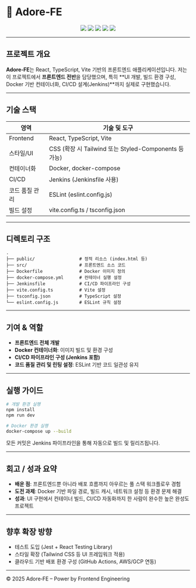 # 🚀 Adore‑FE

<p align="center">
  <a href="https://react.dev/"><img src="https://img.shields.io/badge/React%20JS-61DAFB?logo=react&logoColor=white"/></a>
  <a href="https://vitejs.dev/"><img src="https://img.shields.io/badge/Vite-646CFF?logo=vite&logoColor=white"/></a>
  <a href="https://www.typescriptlang.org/"><img src="https://img.shields.io/badge/TypeScript-3178C6?logo=typescript&logoColor=white"/></a>
  <a href="https://www.docker.com/"><img src="https://img.shields.io/badge/Docker-2496ED?logo=docker&logoColor=white"/></a>
  <a href="https://www.jenkins.io/"><img src="https://img.shields.io/badge/Jenkins-000000?logo=jenkins&logoColor=white"/></a>
</p>

---

##  프로젝트 개요
**Adore‑FE**는 React, TypeScript, Vite 기반의 프론트엔드 애플리케이션입니다. 저는 이 프로젝트에서 **프론트엔드 전반**을 담당했으며, 특히 **UI 개발, 빌드 환경 구성, Docker 기반 컨테이너화, CI/CD 설계(Jenkins)**까지 실제로 구현했습니다.

---

##  기술 스택
| 영역            | 기술 및 도구                                   |
|-----------------|-----------------------------------------------|
| Frontend        | React, TypeScript, Vite                        |
| 스타일/UI         | CSS (확장 시 Tailwind 또는 Styled-Components 등 가능) |
| 컨테이너화       | Docker, docker-compose                         |
| CI/CD           | Jenkins (Jenkinsfile 사용)                     |
| 코드 품질 관리    | ESLint (eslint.config.js)                      |
| 빌드 설정       | vite.config.ts / tsconfig.json                   |

---

##  디렉토리 구조
```text
.
├── public/                 # 정적 리소스 (index.html 등)
├── src/                    # 프론트엔드 소스 코드
├── Dockerfile              # Docker 이미지 정의
├── docker-compose.yml      # 컨테이너 실행 설정
├── Jenkinsfile             # CI/CD 파이프라인 구성
├── vite.config.ts          # Vite 설정
├── tsconfig.json           # TypeScript 설정
└── eslint.config.js        # ESLint 규칙 설정
```

---

##  기여 & 역할
- **프론트엔드 전체 개발**
- **Docker 컨테이너화**: 이미지 빌드 및 환경 구성
- **CI/CD 파이프라인 구성 (Jenkins 포함)**
- **코드 품질 관리 및 린팅 설정**: ESLint 기반 코드 일관성 유지

---

##  실행 가이드
```bash
# 개발 환경 실행
npm install
npm run dev

# Docker 환경 실행
docker-compose up --build
```

모든 커밋은 Jenkins 파이프라인을 통해 자동으로 빌드 및 릴리즈됩니다.

---

##  회고 / 성과 요약
- **배운 점**: 프론트엔드뿐 아니라 배포 흐름까지 아우르는 풀 스택 워크플로우 경험  
- **도전 과제**: Docker 기반 파일 경로, 빌드 캐시, 네트워크 설정 등 환경 문제 해결  
- **성과**: UI 구현에서 컨테이너 빌드, CI/CD 자동화까지 한 사람이 완수한 높은 완성도 프로젝트

---

##  향후 확장 방향
- 테스트 도입 (Jest + React Testing Library)
- 스타일 확장 (Tailwind CSS 등 UI 프레임워크 적용)
- 클라우드 기반 배포 환경 구성 (GitHub Actions, AWS/GCP 연동)

---

© 2025 Adore‑FE – Power by Frontend Engineering
